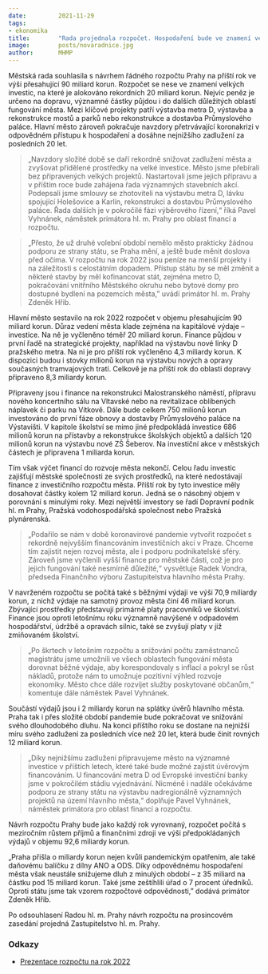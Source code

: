 ```yaml
---
date:         2021-11-29
tags:        
- ekonomika
title:        "Rada projednala rozpočet. Hospodaření bude ve znamení velkých investic a nízkého zadlužení"
image: 	      posts/novaradnice.jpg
author:       MHMP
---
```


Městská rada souhlasila s návrhem řádného rozpočtu Prahy na příští rok ve výši přesahující 90 miliard korun. Rozpočet se nese ve znamení velkých investic, na které je alokováno rekordních 20 miliard korun. Nejvíc peněz je určeno na dopravu, významné částky půjdou i do dalších důležitých oblastí fungování města. Mezi klíčové projekty patří výstavba metra D, výstavba a rekonstrukce mostů a parků nebo rekonstrukce a dostavba Průmyslového paláce. Hlavní město zároveň pokračuje navzdory přetrvávající koronakrizi v odpovědném přístupu k hospodaření a dosáhne nejnižšího zadlužení za posledních 20 let.

> „Navzdory složité době se daří rekordně snižovat zadlužení města a zvyšovat přidělené prostředky na velké investice. Město jsme přebírali bez připravených velkých projektů. Nastartovali jsme jejich přípravu a v příštím roce bude zahájena řada významných stavebních akcí. Podepsali jsme smlouvy se zhotoviteli na výstavbu metra D, lávku spojující Holešovice a Karlín, rekonstrukci a dostavbu Průmyslového paláce. Řada dalších je v pokročilé fázi výběrového řízení,“ říká Pavel Vyhnánek, náměstek primátora hl. m. Prahy pro oblast financí a rozpočtu.

> „Přesto, že už druhé volební období nemělo město prakticky žádnou podporu ze strany státu, se Praha mění, a ještě bude měnit doslova před očima. V rozpočtu na rok 2022 jsou peníze na menší projekty i na záležitosti s celostátním dopadem. Přístup státu by se měl změnit a některé stavby by měl kofinancovat stát, zejména metro D, pokračování vnitřního Městského okruhu nebo bytové domy pro dostupné bydlení na pozemcích města,” uvádí primátor hl. m. Prahy Zdeněk Hřib. 

Hlavní město sestavilo na rok 2022 rozpočet v objemu přesahujícím 90 miliard korun. Důraz vedení města klade zejména na kapitálové výdaje – investice. Na ně je vyčleněno téměř 20 miliard korun. Finance půjdou v první řadě na strategické projekty, například na výstavbu nové linky D pražského metra. Na ni je pro příští rok vyčleněno 4,3 miliardy korun. K dispozici budou i stovky milionů korun na výstavbu nových a opravy současných tramvajových tratí. Celkově je na příští rok do oblasti dopravy připraveno 8,3 miliardy korun.

Připraveny jsou i finance na rekonstrukci Malostranského náměstí, přípravu nového koncertního sálu na Vltavské nebo na revitalizace oblíbených náplavek či parku na Vítkově. Dále bude celkem 750 milionů korun investováno do první fáze obnovy a dostavby Průmyslového paláce na Výstavišti. V kapitole školství se mimo jiné předpokládá investice 686 milionů korun na přístavby a rekonstrukce školských objektů a dalších 120 milionů korun na výstavbu nové ZŠ Šeberov. Na investiční akce v městských částech je připravena 1 miliarda korun.

Tím však výčet financí do rozvoje města nekončí. Celou řadu investic zajišťují městské společnosti ze svých prostředků, na které nedostávají finance z investičního rozpočtu města. Příští rok by tyto investice měly dosahovat částky kolem 12 miliard korun. Jedná se o násobný objem v porovnání s minulými roky. Mezi největší investory se řadí Dopravní podnik hl. m Prahy, Pražská vodohospodářská společnost nebo Pražská plynárenská.

> „Podařilo se nám v době koronavirové pandemie vytvořit rozpočet s rekordně nejvyšším financováním investičních akcí v Praze. Chceme tím zajistit nejen rozvoj města, ale i podporu podnikatelské sféry. Zároveň jsme vyčlenili vyšší finance pro městské části, což je pro jejich fungování také nesmírně důležité,“ vysvětluje Radek Vondra, předseda Finančního výboru Zastupitelstva hlavního města Prahy.

V navrženém rozpočtu se počítá také s běžnými výdaji ve výši 70,9 miliardy korun, z nichž výdaje na samotný provoz města činí 46 miliard korun. Zbývající prostředky představují primárně platy pracovníků ve školství. Finance jsou oproti letošnímu roku významně navýšené v odpadovém hospodářství, údržbě a opravách silnic, také se zvyšují platy v již zmiňovaném školství.

> „Po škrtech v letošním rozpočtu a snižování počtu zaměstnanců magistrátu jsme umožnili ve všech oblastech fungování města dorovnat běžné výdaje, aby korespondovaly s inflací a pokryl se růst nákladů, protože nám to umožnuje pozitivní výhled rozvoje ekonomiky. Město chce dále rozvíjet služby poskytované občanům,“ komentuje dále náměstek Pavel Vyhnánek.

Součástí výdajů jsou i 2 miliardy korun na splátky úvěrů hlavního města. Praha tak i přes složité období pandemie bude pokračovat ve snižování svého dlouhodobého dluhu. Na konci příštího roku se dostane na nejnižší míru svého zadlužení za posledních více než 20 let, která bude činit rovných 12 miliard korun.

> „Díky nejnižšímu zadlužení připravujeme město na významné investice v příštích letech, které také bude možné zajistit úvěrovým financováním. U financování metra D od Evropské investiční banky jsme v pokročilém stádiu vyjednávání. Nicméně i nadále očekáváme podporu ze strany státu na výstavbu nadregionálně významných projektů na území hlavního města,“ doplňuje Pavel Vyhnánek, náměstek primátora pro oblast financí a rozpočtu.

Návrh rozpočtu Prahy bude jako každý rok vyrovnaný, rozpočet počítá s meziročním růstem příjmů a finančními zdroji ve výši předpokládaných výdajů v objemu 92,6 miliardy korun.

„Praha přišla o miliardy korun nejen kvůli pandemickým opatřením, ale také daňovému balíčku z dílny ANO a ODS. Díky odpovědnému hospodaření města však neustále snižujeme dluh z minulých období – z 35 miliard na částku pod 15 miliard korun. Také jsme zeštíhlili úřad o 7 procent úředníků. Oproti státu jsme tak vzorem rozpočtové odpovědnosti,” dodává primátor Zdeněk Hřib.

Po odsouhlasení Radou hl. m. Prahy návrh rozpočtu na prosincovém zasedání projedná Zastupitelstvo hl. m. Prahy.

### Odkazy 

* [Prezentace rozpočtu na rok 2022](/assets/pdf/rozp2022.pdf)

